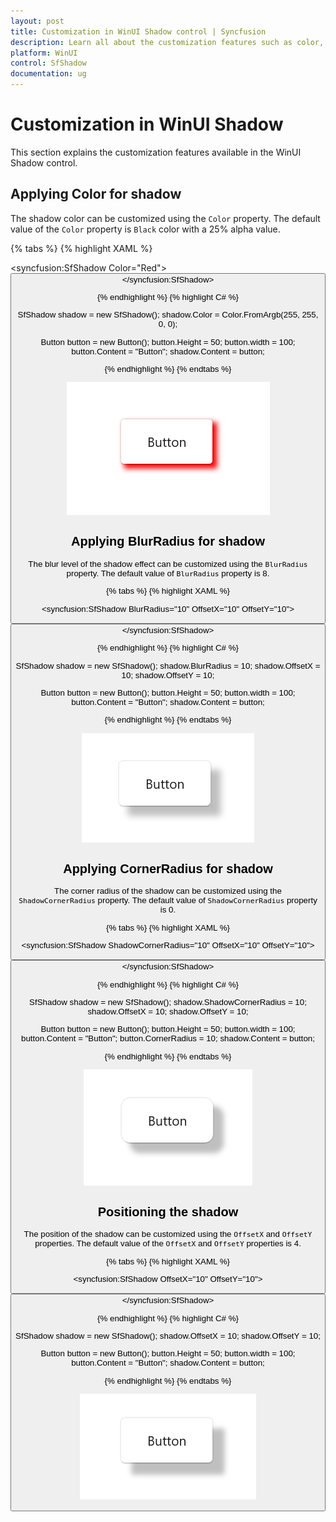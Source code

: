 ```yaml
---
layout: post
title: Customization in WinUI Shadow control | Syncfusion
description: Learn all about the customization features such as color, opacity, position, and blur radius in Syncfusion's WinUI Shadow control here.
platform: WinUI
control: SfShadow
documentation: ug
---
```


# Customization in WinUI Shadow

This section explains the customization features available in the WinUI Shadow control.

## Applying Color for shadow

The shadow color can be customized using the `Color` property. The default value of the `Color` property is `Black` color with a 25% alpha value.

{% tabs %}
{% highlight XAML %}

<syncfusion:SfShadow Color="Red">
    <Button Height="50" width="100" Content="Button"/>
</syncfusion:SfShadow>

{% endhighlight %}
{% highlight C# %}

SfShadow shadow = new SfShadow();
shadow.Color = Color.FromArgb(255, 255, 0, 0);
   
Button button = new Button(); 
button.Height = 50;
button.width = 100;
button.Content = "Button";
shadow.Content = button;

{% endhighlight %}
{% endtabs %}

![Color customization in WinUI Shadow control](Shadow_images/winui_shadow_color.png)

## Applying BlurRadius for shadow

The blur level of the shadow effect can be customized using the `BlurRadius` property. The default value of `BlurRadius` property is 8.

{% tabs %}
{% highlight XAML %}

<syncfusion:SfShadow BlurRadius="10" OffsetX="10" OffsetY="10">
    <Button Height="50" width="100" Content="Button"/>
</syncfusion:SfShadow>

{% endhighlight %}
{% highlight C# %}

SfShadow shadow = new SfShadow();
shadow.BlurRadius = 10;
shadow.OffsetX = 10;
shadow.OffsetY = 10;

Button button = new Button();
button.Height = 50;
button.width = 100;
button.Content = "Button";
shadow.Content = button;

{% endhighlight %}
{% endtabs %}

![BlurRadius customization in WinUI Shadow control](Shadow_images/winui_shadow_blurradius.png)

## Applying CornerRadius for shadow

The corner radius of the shadow can be customized using the `ShadowCornerRadius` property. The default value of `ShadowCornerRadius` property is 0.

{% tabs %}
{% highlight XAML %}

<syncfusion:SfShadow ShadowCornerRadius="10" OffsetX="10" OffsetY="10">
    <Button Height="50" width="100" Content="Button" CornerRadius="10"/>
</syncfusion:SfShadow>

{% endhighlight %}
{% highlight C# %}

SfShadow shadow = new SfShadow();
shadow.ShadowCornerRadius = 10;
shadow.OffsetX = 10;
shadow.OffsetY = 10;
   
Button button = new Button(); 
button.Height = 50;
button.width = 100;
button.Content = "Button";
button.CornerRadius = 10;
shadow.Content = button;

{% endhighlight %}
{% endtabs %}

![CornerRadius customization in WinUI Shadow control](Shadow_images/winui_shadow_cornerradius.png)

## Positioning the shadow

The position of the shadow can be customized using the `OffsetX` and `OffsetY` properties. The default value of the `OffsetX` and `OffsetY` properties is 4.

{% tabs %}
{% highlight XAML %}

<syncfusion:SfShadow OffsetX="10" OffsetY="10">
    <Button Height="50" width="100" Content="Button"/>
</syncfusion:SfShadow>

{% endhighlight %}
{% highlight C# %}

SfShadow shadow = new SfShadow();
shadow.OffsetX = 10;
shadow.OffsetY = 10;
   
Button button = new Button(); 
button.Height = 50;
button.width = 100;
button.Content = "Button";
shadow.Content = button;

{% endhighlight %}
{% endtabs %}

![Positioning in WinUI Shadow control](Shadow_images/winui_shadow_offset.png)
